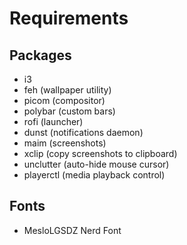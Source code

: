 # Requirements
## Packages
- i3
- feh (wallpaper utility)
- picom (compositor)
- polybar (custom bars)
- rofi (launcher)
- dunst (notifications daemon)
- maim (screenshots)
- xclip (copy screenshots to clipboard)
- unclutter (auto-hide mouse cursor)
- playerctl (media playback control)

## Fonts
- MesloLGSDZ Nerd Font
